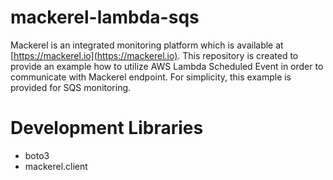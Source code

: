 mackerel-lambda-sqs
===============================

Mackerel is an integrated monitoring platform which is available at [https://mackerel.io](https://mackerel.io). This repository is created to provide an example how to utilize AWS Lambda Scheduled Event in order to communicate with Mackerel endpoint. For simplicity, this example is provided for SQS monitoring.


Development Libraries
===============================

- boto3
- mackerel.client
